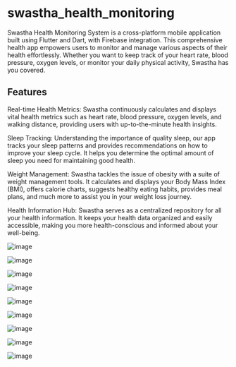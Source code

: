 # swastha_health_monitoring

Swastha Health Monitoring System is a cross-platform mobile application built using Flutter and Dart, with Firebase integration. This comprehensive health app empowers users to monitor and manage various aspects of their health effortlessly. Whether you want to keep track of your heart rate, blood pressure, oxygen levels, or monitor your daily physical activity, Swastha has you covered.

## Features

Real-time Health Metrics: Swastha continuously calculates and displays vital health metrics such as heart rate, blood pressure, oxygen levels, and walking distance, providing users with up-to-the-minute health insights.

Sleep Tracking: Understanding the importance of quality sleep, our app tracks your sleep patterns and provides recommendations on how to improve your sleep cycle. It helps you determine the optimal amount of sleep you need for maintaining good health.

Weight Management: Swastha tackles the issue of obesity with a suite of weight management tools. It calculates and displays your Body Mass Index (BMI), offers calorie charts, suggests healthy eating habits, provides meal plans, and much more to assist you in your weight loss journey.

Health Information Hub: Swastha serves as a centralized repository for all your health information. It keeps your health data organized and easily accessible, making you more health-conscious and informed about your well-being.


![image](https://github.com/khshohag99/Swastha_Health_Monitoring_App/assets/115762775/f431ede2-4b0b-458b-b80c-74738af9c0ee)



![image](https://github.com/khshohag99/Swastha_Health_Monitoring_App/assets/115762775/b20d2956-2a51-4539-b614-532695954233)

![image](https://github.com/khshohag99/Swastha_Health_Monitoring_App/assets/115762775/5b416638-4c03-4dc7-bb9e-4d57156cf12d)


![image](https://github.com/khshohag99/Swastha_Health_Monitoring_App/assets/115762775/da24833c-67a2-44d5-a810-17b96c07b976)


![image](https://github.com/khshohag99/Swastha_Health_Monitoring_App/assets/115762775/539d7ebf-8f45-42c9-b392-43d0ca650189)


![image](https://github.com/khshohag99/Swastha_Health_Monitoring_App/assets/115762775/96784201-3933-449d-bc1d-88138306279c)


![image](https://github.com/khshohag99/Swastha_Health_Monitoring_App/assets/115762775/8ebb246c-c7ed-474a-b511-614c8a3ebed4)



![image](https://github.com/khshohag99/Swastha_Health_Monitoring_App/assets/115762775/8e0f6f62-2b6a-42d3-a620-edb3a1e6674a)



![image](https://github.com/khshohag99/Swastha_Health_Monitoring_App/assets/115762775/d9499b14-58ec-424a-9e58-04a498eb43ee)

